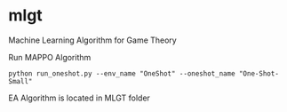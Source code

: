 # mlgt
Machine Learning Algorithm for Game Theory

Run MAPPO Algorithm
```
python run_oneshot.py --env_name "OneShot" --oneshot_name "One-Shot-Small"

```

EA Algorithm is located in MLGT folder
